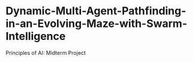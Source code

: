 # Dynamic-Multi-Agent-Pathfinding-in-an-Evolving-Maze-with-Swarm-Intelligence
Principles of AI: Midterm Project
